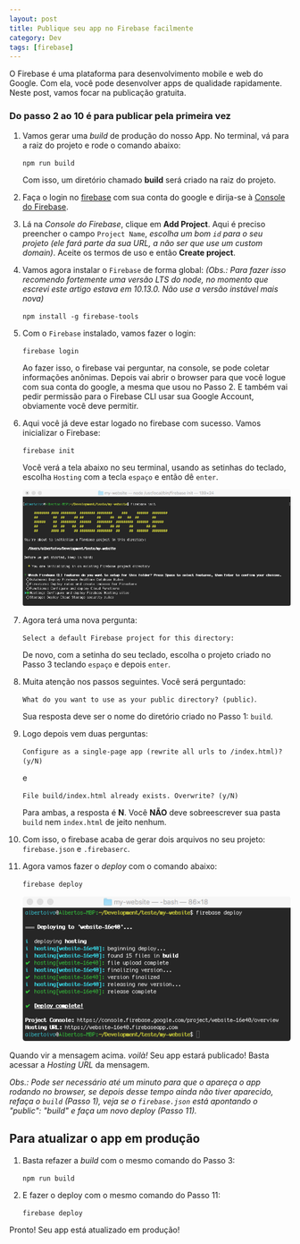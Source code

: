 ```yaml
---
layout: post
title: Publique seu app no Firebase facilmente
category: Dev
tags: [firebase]
---
```


O Firebase é uma plataforma para desenvolvimento mobile e web do Google. Com ela, você pode desenvolver apps de qualidade rapidamente. Neste post, vamos focar na publicação gratuita.

### Do passo 2 ao 10 é para publicar pela primeira vez

1. Vamos gerar uma _build_ de produção do nosso App. No terminal, vá para a raiz do projeto e rode o comando abaixo:

	`npm run build`

	Com isso, um diretório chamado **build** será criado na raiz do projeto.

2. Faça o login no [firebase](https://firebase.google.com/) com sua conta do google e dirija-se à [Console do Firebase](https://console.firebase.google.com/u/0/).

3. Lá na _Console do Firebase_, clique em **Add Project**. Aqui é preciso preencher o campo `Project Name`, _escolha um bom `id` para o seu projeto (ele fará parte da sua URL, a não ser que use um custom domain)_. Aceite os termos de uso e então **Create project**.

4. Vamos agora instalar o `Firebase` de forma global: _(Obs.: Para fazer isso recomendo fortemente uma versão LTS do node, no momento que escrevi este artigo estava em 10.13.0. Não use a versão instável mais nova)_

    `npm install -g firebase-tools`

5. Com o `Firebase` instalado, vamos fazer o login:

    `firebase login`
    
    Ao fazer isso, o firebase vai perguntar, na console, se pode coletar informações anônimas. Depois vai abrir o browser para que você logue com sua conta do google, a mesma que usou no Passo 2. E também vai pedir permissão para o Firebase CLI usar sua Google Account, obviamente você deve permitir.

6. Aqui você já deve estar logado no firebase com sucesso. Vamos inicializar o Firebase:

	`firebase init`
	
	Você verá a tela abaixo no seu terminal, usando as setinhas do teclado, escolha `Hosting` com a tecla `espaço` e então dê `enter`.

	![firebase init](../images/firebase-init.png)

7. Agora terá uma nova pergunta:

    `Select a default Firebase project for this directory:`
    
    De novo, com a setinha do seu teclado, escolha o projeto criado no Passo 3 teclando `espaço` e depois `enter`.

8. Muita atenção nos passos seguintes. Você será perguntado:

    `What do you want to use as your public directory? (public)`.
    
    Sua resposta deve ser o nome do diretório criado no Passo 1: `build`.

9. Logo depois vem duas perguntas:

    `Configure as a single-page app (rewrite all urls to /index.html)? (y/N)`
    
    e
    
    `File build/index.html already exists. Overwrite? (y/N)`
    
    Para ambas, a resposta é **N**. Você **NÃO** deve sobreescrever sua pasta `build` nem  `index.html` de jeito nenhum.

10. Com isso, o firebase acaba de gerar dois arquivos no seu projeto: `firebase.json` e `.firebaserc`.

11. Agora vamos fazer o _deploy_ com o comando abaixo:

    `firebase deploy`
    
    ![firebase deploy](../images/firebase-deploy.png)
    
Quando vir a mensagem acima. _voilà!_ Seu app estará publicado! Basta acessar a _Hosting URL_ da mensagem.
    
_Obs.: Pode ser necessário até um minuto para que o apareça o app rodando no browser, se depois desse tempo ainda não tiver aparecido, refaça o `build` (Passo 1), veja se o `firebase.json` está apontando o "public": "build" e faça um novo deploy (Passo 11)._

## Para atualizar o app em produção

1. Basta refazer a _build_ com o mesmo comando do Passo 3:

	`npm run build`

2. E fazer o deploy com o mesmo comando do Passo 11:

	`firebase deploy`

 Pronto! Seu app está atualizado em produção!